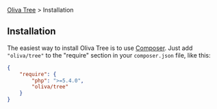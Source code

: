 [Oliva Tree](home.md) > Installation


## Installation
The easiest way to install Oliva Tree is to use [Composer](https://getcomposer.org/). Just add `"oliva/tree"` to the "require" section in your `composer.json` file, like this:
```json
{
	"require": {
		"php": ">=5.4.0",
		"oliva/tree"
	}
}
```
